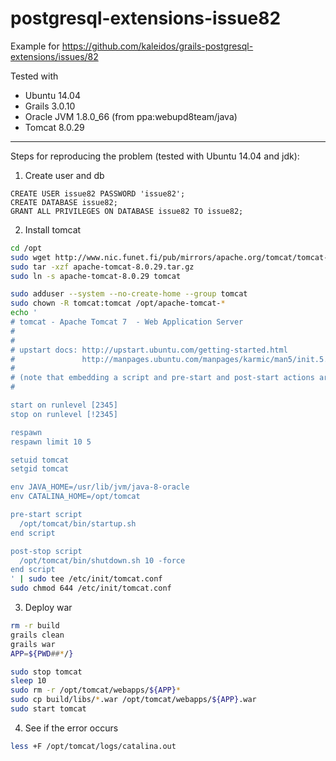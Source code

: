 # postgresql-extensions-issue82
Example for https://github.com/kaleidos/grails-postgresql-extensions/issues/82

Tested with
 * Ubuntu 14.04
 * Grails 3.0.10
 * Oracle JVM 1.8.0_66 (from ppa:webupd8team/java)
 * Tomcat 8.0.29

---

Steps for reproducing the problem (tested with Ubuntu 14.04 and jdk):

1. Create user and db
  ```
CREATE USER issue82 PASSWORD 'issue82';
CREATE DATABASE issue82;
GRANT ALL PRIVILEGES ON DATABASE issue82 TO issue82;
```
2. Install tomcat
  ```bash
cd /opt
sudo wget http://www.nic.funet.fi/pub/mirrors/apache.org/tomcat/tomcat-8/v8.0.29/bin/apache-tomcat-8.0.29.tar.gz
sudo tar -xzf apache-tomcat-8.0.29.tar.gz
sudo ln -s apache-tomcat-8.0.29 tomcat

sudo adduser --system --no-create-home --group tomcat
sudo chown -R tomcat:tomcat /opt/apache-tomcat-*
echo '
# tomcat - Apache Tomcat 7  - Web Application Server
#
#
# upstart docs: http://upstart.ubuntu.com/getting-started.html
#               http://manpages.ubuntu.com/manpages/karmic/man5/init.5.html
#
# (note that embedding a script and pre-start and post-start actions are supported)
#

start on runlevel [2345]
stop on runlevel [!2345]

respawn
respawn limit 10 5

setuid tomcat
setgid tomcat

env JAVA_HOME=/usr/lib/jvm/java-8-oracle
env CATALINA_HOME=/opt/tomcat

pre-start script
    /opt/tomcat/bin/startup.sh
end script

post-stop script
    /opt/tomcat/bin/shutdown.sh 10 -force
end script
' | sudo tee /etc/init/tomcat.conf
sudo chmod 644 /etc/init/tomcat.conf
```
3. Deploy war
  ```bash
rm -r build
grails clean
grails war
APP=${PWD##*/}

sudo stop tomcat
sleep 10
sudo rm -r /opt/tomcat/webapps/${APP}*
sudo cp build/libs/*.war /opt/tomcat/webapps/${APP}.war
sudo start tomcat
```
4. See if the error occurs
  ```bash
less +F /opt/tomcat/logs/catalina.out
```
